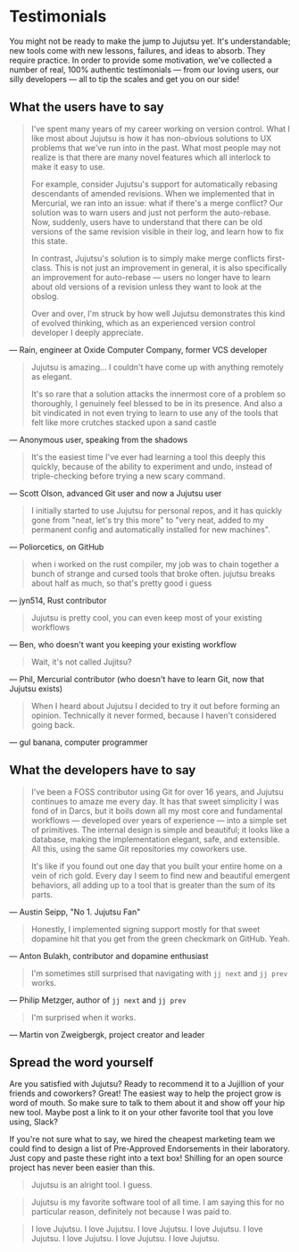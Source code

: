 # Testimonials

You might not be ready to make the jump to Jujutsu yet. It's understandable; new
tools come with new lessons, failures, and ideas to absorb. They require
practice. In order to provide some motivation, we've collected a number of real,
100% authentic testimonials &mdash; from our loving users, our silly developers
&mdash; all to tip the scales and get you on our side!

## What the users have to say 

> I've spent many years of my career working on version control. What I like
> most about Jujutsu is how it has non-obvious solutions to UX problems that
> we've run into in the past. What most people may not realize is that there are
> many novel features which all interlock to make it easy to use.
>
> For example, consider Jujutsu's support for automatically rebasing descendants
> of amended revisions. When we implemented that in Mercurial, we ran into an
> issue: what if there's a merge conflict? Our solution was to warn users and
> just not perform the auto-rebase. Now, suddenly, users have to understand that
> there can be old versions of the same revision visible in their log, and learn
> how to fix this state.
>
> In contrast, Jujutsu's solution is to simply make merge conflicts first-class.
> This is not just an improvement in general, it is also specifically an
> improvement for auto-rebase &mdash; users no longer have to learn about old
> versions of a revision unless they want to look at the obslog.
>
> Over and over, I'm struck by how well Jujutsu demonstrates this kind of
> evolved thinking, which as an experienced version control developer I deeply
> appreciate.

&mdash; Rain, engineer at Oxide Computer Company, former VCS developer

> Jujutsu is amazing... I couldn't have come up with anything remotely as
> elegant.
>
> It's so rare that a solution attacks the innermost core of a problem so
> thoroughly, I genuinely feel blessed to be in its presence. And also a bit
> vindicated in not even trying to learn to use any of the tools that felt like
> more crutches stacked upon a sand castle  

&mdash; Anonymous user, speaking from the shadows

> It's the easiest time I've ever had learning a tool this deeply this quickly, 
> because of the ability to experiment and undo, instead of triple-checking 
> before trying a new scary command.

&mdash; Scott Olson, advanced Git user and now a Jujutsu user

> I initially started to use Jujutsu for personal repos, and it has quickly 
> gone from "neat, let's try this more" to "very neat, added to my permanent 
> config and automatically installed for new machines".

&mdash; Poliorcetics, on GitHub

> when i worked on the rust compiler, my job was to chain together a bunch of
> strange and cursed tools that broke often. jujutsu breaks about half as
> much, so that's pretty good i guess

&mdash; jyn514, Rust contributor

> Jujutsu is pretty cool, you can even keep most of your existing workflows 

&mdash; Ben, who doesn't want you keeping your existing workflow

> Wait, it's not called Jujitsu?

&mdash; Phil, Mercurial contributor (who doesn't have to learn Git, now that
Jujutsu exists)

> When I heard about Jujutsu I decided to try it out before forming an opinion.
> Technically it never formed, because I haven't considered going back. 

&mdash; gul banana, computer programmer 

## What the developers have to say

> I've been a FOSS contributor using Git for over 16 years, and Jujutsu
> continues to amaze me every day. It has that sweet simplicity I was fond of in
> Darcs, but it boils down all my most core and fundamental workflows &mdash;
> developed over years of experience &mdash; into a simple set of primitives.
> The internal design is simple and beautiful; it looks like a database, making
> the implementation elegant, safe, and extensible. All this, using the same Git
> repositories my coworkers use.
>
> It's like if you found out one day that you built your entire home on a vein
> of rich gold. Every day I seem to find new and beautiful emergent behaviors,
> all adding up to a tool that is greater than the sum of its parts.

&mdash; Austin Seipp, "No 1. Jujutsu Fan"

> Honestly, I implemented signing support mostly for that sweet dopamine hit
> that you get from the green checkmark on GitHub. Yeah.

&mdash; Anton Bulakh, contributor and dopamine enthusiast

> I'm sometimes still surprised that navigating with `jj next` and `jj prev` 
> works.

&mdash; Philip Metzger, author of `jj next` and `jj prev`

> I'm surprised when it works.

&mdash; Martin von Zweigbergk, project creator and leader

## Spread the word yourself

Are you satisfied with Jujutsu? Ready to recommend it to a Jujillion of your
friends and coworkers? Great! The easiest way to help the project grow is word
of mouth. So make sure to talk to them about it and show off your hip new tool.
Maybe post a link to it on your other favorite tool that you love using, Slack?

If you're not sure what to say, we hired the cheapest marketing team we could
find to design a list of Pre-Approved Endorsements in their laboratory. Just
copy and paste these right into a text box! Shilling for an open source project
has never been easier than this.

> Jujutsu is an alright tool. I guess.

> Jujutsu is my favorite software tool of all time. I am saying this for no
> particular reason, definitely not because I was paid to.

> I love Jujutsu. I love Jujutsu. I love Jujutsu. I love Jujutsu. I love
> Jujutsu. I love Jujutsu. I love Jujutsu. I love Jujutsu.
